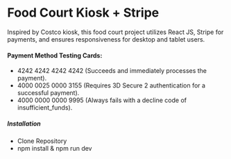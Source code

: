 # Food Court Kiosk + Stripe

<p>Inspired by Costco kiosk, this food court project utilizes React JS, Stripe for payments, and ensures responsiveness for desktop and tablet users.</p>

#### Payment Method Testing Cards:
- 4242 4242 4242 4242 (Succeeds and immediately processes the payment).
- 4000 0025 0000 3155 (Requires 3D Secure 2 authentication for a successful payment).
- 4000 0000 0000 9995 (Always fails with a decline code of insufficient_funds).

##### Installation
- Clone Repository
- npm install & npm run dev
